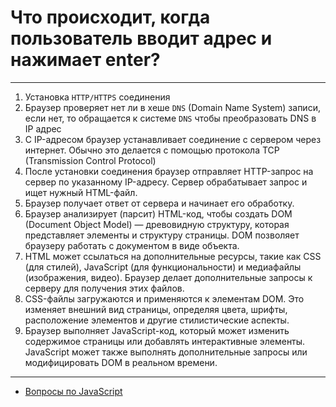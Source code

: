 # Что происходит, когда пользователь вводит адрес и нажимает enter?

---

1. Установка `HTTP/HTTPS` соединения
2. Браузер проверяет нет ли в хеше `DNS` (Domain Name System) записи, если нет, то обращается к системе `DNS` чтобы преобразовать DNS в IP адрес
3. С IP-адресом браузер устанавливает соединение с сервером через интернет. Обычно это делается с помощью протокола TCP (Transmission Control Protocol)
4. После установки соединения браузер отправляет HTTP-запрос на сервер по указанному IP-адресу. Сервер обрабатывает запрос и ищет нужный HTML-файл.
5. Браузер получает ответ от сервера и начинает его обработку.
6. Браузер анализирует (парсит) HTML-код, чтобы создать DOM (Document Object Model) — древовидную структуру, которая представляет элементы и структуру страницы. DOM позволяет браузеру работать с документом в виде объекта.
7. HTML может ссылаться на дополнительные ресурсы, такие как CSS (для стилей), JavaScript (для функциональности) и медиафайлы (изображения, видео). Браузер делает дополнительные запросы к серверу для получения этих файлов.
8. CSS-файлы загружаются и применяются к элементам DOM. Это изменяет внешний вид страницы, определяя цвета, шрифты, расположение элементов и другие стилистические аспекты.
9. Браузер выполняет JavaScript-код, который может изменить содержимое страницы или добавлять интерактивные элементы. JavaScript может также выполнять дополнительные запросы или модифицировать DOM в реальном времени.

---

- [Вопросы по JavaScript](../javaScript.md)

